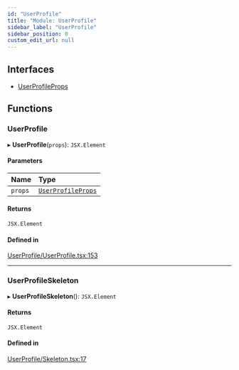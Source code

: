 ```yaml
---
id: "UserProfile"
title: "Module: UserProfile"
sidebar_label: "UserProfile"
sidebar_position: 0
custom_edit_url: null
---
```


## Interfaces

- [UserProfileProps](../interfaces/UserProfile.UserProfileProps.md)

## Functions

### UserProfile

▸ **UserProfile**(`props`): `JSX.Element`

#### Parameters

| Name | Type |
| :------ | :------ |
| `props` | [`UserProfileProps`](../interfaces/UserProfile.UserProfileProps.md) |

#### Returns

`JSX.Element`

#### Defined in

[UserProfile/UserProfile.tsx:153](https://github.com/selfcommunity/community-ui/blob/f8d581a/packages/sc-templates/src/components/UserProfile/UserProfile.tsx#L153)

___

### UserProfileSkeleton

▸ **UserProfileSkeleton**(): `JSX.Element`

#### Returns

`JSX.Element`

#### Defined in

[UserProfile/Skeleton.tsx:17](https://github.com/selfcommunity/community-ui/blob/f8d581a/packages/sc-templates/src/components/UserProfile/Skeleton.tsx#L17)
